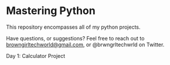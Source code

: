 # Mastering Python

This repository encompasses all of my python projects. 

Have questions, or suggestions? Feel free to reach out to browngirltechworld@gmail.com, or @brwngrltechwrld on Twitter.


Day 1: Calculator Project

